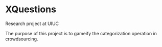 # XQuestions
Research project at UIUC

The purpose of this project is to gameify the categorization operation in crowdsourcing.